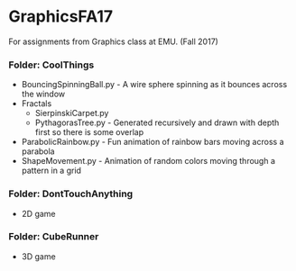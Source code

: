 # GraphicsFA17
For assignments from Graphics class at EMU. (Fall 2017)

### Folder: CoolThings
- BouncingSpinningBall.py - A wire sphere spinning as it bounces across the window  
- Fractals  
   - SierpinskiCarpet.py  
   - PythagorasTree.py - Generated recursively and drawn with depth first so there is some overlap  
- ParabolicRainbow.py - Fun animation of rainbow bars moving across a parabola  
- ShapeMovement.py - Animation of random colors moving through a pattern in a grid  

### Folder: DontTouchAnything
 - 2D game
 
 ### Folder: CubeRunner
 - 3D game

